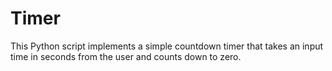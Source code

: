 # Timer
This Python script implements a simple countdown timer that takes an input time in seconds from the user and counts down to zero.
